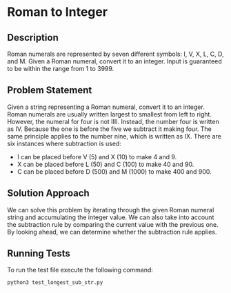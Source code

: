 # Roman to Integer

## Description

Roman numerals are represented by seven different symbols: I, V, X, L, C, D, and M.
Given a Roman numeral, convert it to an integer. Input is guaranteed to be within the range from 1 to 3999.

## Problem Statement

Given a string representing a Roman numeral, convert it to an integer. Roman numerals are usually written largest to smallest from left to right. However, the numeral for four is not IIII. Instead, the number four is written as IV. Because the one is before the five we subtract it making four. The same principle applies to the number nine, which is written as IX. There are six instances where subtraction is used:

- I can be placed before V (5) and X (10) to make 4 and 9.
- X can be placed before L (50) and C (100) to make 40 and 90.
- C can be placed before D (500) and M (1000) to make 400 and 900.

## Solution Approach

We can solve this problem by iterating through the given Roman numeral string and accumulating the integer value. We can also take into account the subtraction rule by comparing the current value with the previous one. By looking ahead, we can determine whether the subtraction rule applies.

## Running Tests

To run the test file execute the following command:

```bash
python3 test_longest_sub_str.py
```
